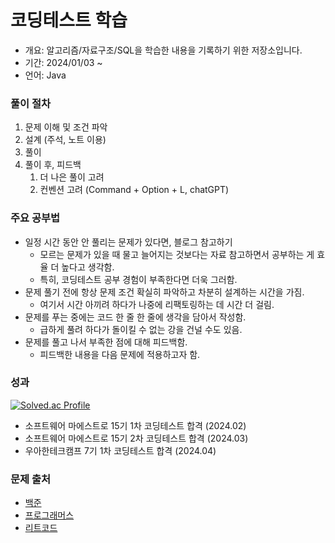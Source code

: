 # 코딩테스트 학습

- 개요: 알고리즘/자료구조/SQL을 학습한 내용을 기록하기 위한 저장소입니다.
- 기간: 2024/01/03 ~
- 언어: Java

### 풀이 절차

1. 문제 이해 및 조건 파악
2. 설계 (주석, 노트 이용)
3. 풀이 
4. 풀이 후, 피드백
   1. 더 나은 풀이 고려
   2. 컨벤션 고려 (Command + Option + L, chatGPT)

### 주요 공부법

- 일정 시간 동안 안 풀리는 문제가 있다면, 블로그 참고하기
  - 모르는 문제가 있을 때 물고 늘어지는 것보다는 자료 참고하면서 공부하는 게 효율 더 높다고 생각함. 
  - 특히, 코딩테스트 공부 경험이 부족한다면 더욱 그러함.
- 문제 풀기 전에 항상 문제 조건 확실히 파악하고 차분히 설계하는 시간을 가짐.
  - 여기서 시간 아끼려 하다가 나중에 리팩토링하는 데 시간 더 걸림.
- 문제를 푸는 중에는 코드 한 줄 한 줄에 생각을 담아서 작성함.
  - 급하게 풀려 하다가 돌이킬 수 없는 강을 건널 수도 있음.
- 문제를 풀고 나서 부족한 점에 대해 피드백함.
  - 피드백한 내용을 다음 문제에 적용하고자 함.

### 성과

[![Solved.ac Profile](http://mazassumnida.wtf/api/v2/generate_badge?boj=hani103201)](https://solved.ac/hani103201/)

- 소프트웨어 마에스트로 15기 1차 코딩테스트 합격 (2024.02)
- 소프트웨어 마에스트로 15기 2차 코딩테스트 합격 (2024.03)
- 우아한테크캠프 7기 1차 코딩테스트 합격 (2024.04)

### 문제 출처

- [백준](https://www.acmicpc.net/)
- [프로그래머스](https://programmers.co.kr/)
- [리트코드](https://leetcode.com/)

